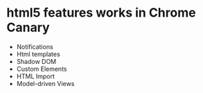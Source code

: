 html5 features
works in Chrome Canary
=====

- Notifications
- Html templates
- Shadow DOM
- Custom Elements
- HTML Import
- Model-driven Views
